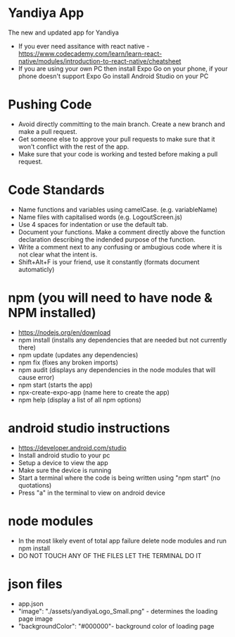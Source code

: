 # Yandiya App

The new and updated app for Yandiya

 - If you ever need assitance with react native - https://www.codecademy.com/learn/learn-react-native/modules/introduction-to-react-native/cheatsheet
 - If you are using your own PC then install Expo Go on your phone, if your phone doesn't support Expo Go install Android Studio on your PC

# Pushing Code

 - Avoid directly committing to the main branch. Create a new branch and make a pull request.
 - Get someone else to approve your pull requests to make sure that it won't conflict with the rest of the app. 
 - Make sure that your code is working and tested before making a pull request.

# Code Standards

 - Name functions and variables using camelCase. (e.g. variableName)
 - Name files with capitalised words (e.g. LogoutScreen.js)
 - Use 4 spaces for indentation or use the default tab.
 - Document your functions. Make a comment directly above the function declaration describing the indended purpose of the function. 
 - Write a comment next to any confusing or ambugious code where it is not clear what the intent is. 
 - Shift+Alt+F is your friend, use it constantly (formats document automaticly)

# npm (you will need to have node & NPM installed)

 - https://nodejs.org/en/download
 - npm install (installs any dependencies that are needed but not currently there)
 - npm update  (updates any dependencies)
 - npm fix (fixes any broken imports)
 - npm audit (displays any dependencies in the node modules that will cause error)
 - npm start (starts the app)
 - npx-create-expo-app (name here to create the app) 
 - npm help (display a list of all npm options)

# android studio instructions 

 - https://developer.android.com/studio
 - Install android studio to your pc 
 - Setup a device to view the app 
 - Make sure the device is running
 - Start a terminal where the code is being written using "npm start" (no quotations)
 - Press "a" in the terminal to view on android device

# node modules 

 - In the most likely event of total app failure delete node modules and run npm install
 - DO NOT TOUCH ANY OF THE FILES LET THE TERMINAL DO IT

# json files 

 - app.json
 - "image": "./assets/yandiyaLogo_Small.png" -  determines the loading page image
 - "backgroundColor": "#000000"- background color of loading page

